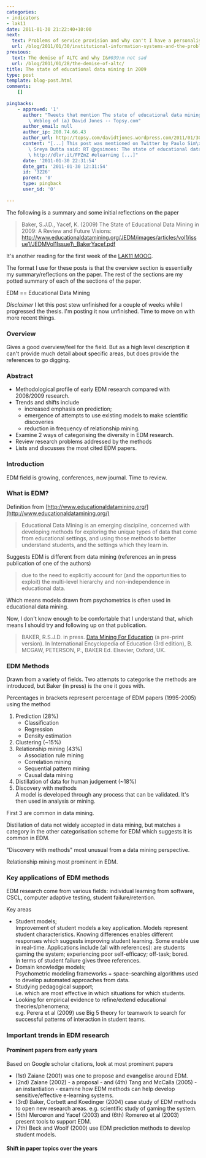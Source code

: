 ```yaml
---
categories:
- indicators
- lak11
date: 2011-01-30 21:22:40+10:00
next:
  text: Problems of service provision and why can't I have a personalised class timetable?
  url: /blog/2011/01/30/institutional-information-systems-and-the-problems-of-service-provision/
previous:
  text: The demise of ALTC and why I&#039;m not sad
  url: /blog/2011/01/28/the-demise-of-altc/
title: The state of educational data mining in 2009
type: post
template: blog-post.html
comments:
    []
    
pingbacks:
    - approved: '1'
      author: "Tweets that mention The state of educational data mining in 2009 \xAB The\
        \ Weblog of (a) David Jones -- Topsy.com"
      author_email: null
      author_ip: 208.74.66.43
      author_url: http://topsy.com/davidtjones.wordpress.com/2011/01/30/the-state-of-educational-data-mining-in-2009/?utm_source=pingback&utm_campaign=L2
      content: "[...] This post was mentioned on Twitter by Paulo Sim\xF5es, Sreya Dutta.\
        \ Sreya Dutta said: RT @pgsimoes: The state of educational data mining in 2009\
        \ http://dlvr.it/FPZmZ #elearning [...]"
      date: '2011-01-30 22:31:54'
      date_gmt: '2011-01-30 12:31:54'
      id: '3226'
      parent: '0'
      type: pingback
      user_id: '0'
    
---
```

The following is a summary and some initial reflections on the paper

> Baker, S.J.D., Yacef, K. (2009) The State of Educational Data Mining in 2009: A Review and Future Visions: http://www.educationaldatamining.org/JEDM/images/articles/vol1/issue1/JEDMVol1Issue1\_BakerYacef.pdf

It's another reading for the first week of the [LAK11 MOOC](http://learninganalytics.net/).

The format I use for these posts is that the overview section is essentially my summary/reflections on the paper. The rest of the sections are my potted summary of each of the sections of the paper.

EDM == Educational Data Mining

_Disclaimer_ I let this post stew unfinished for a couple of weeks while I progressed the thesis. I'm posting it now unfinished. Time to move on with more recent things.

### Overview

Gives a good overview/feel for the field. But as a high level description it can't provide much detail about specific areas, but does provide the references to go digging.

### Abstract

- Methodological profile of early EDM research compared with 2008/2009 research.
- Trends and shifts include
    - increased emphasis on prediction;
    - emergence of attempts to use existing models to make scientific discoveries
    - reduction in frequency of relationship mining.
- Examine 2 ways of categorising the diversity in EDM research.
- Review research problems addressed by the methods
- Lists and discusses the most cited EDM papers.

### Introduction

EDM field is growing, conferences, new journal. Time to review.

### What is EDM?

Definition from [http://www.educationaldatamining.org/](http://www.educationaldatamining.org/)

> Educational Data Mining is an emerging discipline, concerned with developing methods for exploring the unique types of data that come from educational settings, and using those methods to better understand students, and the settings which they learn in.

Suggests EDM is different from data mining (references an in press publication of one of the authors)

> due to the need to explicitly account for (and the opportunities to exploit) the multi-level hierarchy and non-independence in educational data.

Which means models drawn from psychometrics is often used in educational data mining.

Now, I don't know enough to be comfortable that I understand that, which means I should try and following up on that publication.

> BAKER, R.S.J.D. in press. [Data Mining For Education](http://users.wpi.edu/~rsbaker/Encyclopedia%20Chapter%20Draft%20v10%20-fw.pdf) (a pre-print version). In International Encyclopedia of Education (3rd edition), B. MCGAW, PETERSON, P., BAKER Ed. Elsevier, Oxford, UK.

### EDM Methods

Drawn from a variety of fields. Two attempts to categorise the methods are introduced, but Baker (in press) is the one it goes with.

Percentages in brackets represent percentage of EDM papers (1995-2005) using the method

1. Prediction (28%)
    - Classification
    - Regression
    - Density estimation
2. Clustering (~15%)
3. Relationship mining (43%)
    - Association rule mining
    - Correlation mining
    - Sequential pattern mining
    - Causal data mining
4. Distillation of data for human judgement (~18%)
5. Discovery with methods  
    A model is developed through any process that can be validated. It's then used in analysis or mining.

First 3 are common in data mining.

Distillation of data not widely accepted in data mining, but matches a category in the other categorisation scheme for EDM which suggests it is common in EDM.

"Discovery with methods" most unusual from a data mining perspective.

Relationship mining most prominent in EDM.

### Key applications of EDM methods

EDM research come from various fields: individual learning from software, CSCL, computer adaptive testing, student failure/retention.

Key areas

- Student models;  
    Improvement of student models a key application. Models represent student characteristics. Knowing differences enables different responses which suggests improving student learning. Some enable use in real-time. Applications include (all with references): are students gaming the system; experiencing poor self-efficacy; off-task; bored.  
    In terms of student failure gives three references.
- Domain knowledge models;  
    Psychometric modeling frameworks + space-searching algorithms used to develop automated approaches from data.
- Studying pedagogical support;  
    i.e. which are most effective in which situations for which students.
- Looking for empirical evidence to refine/extend educational theories/phenomena;  
    e.g. Perera et al (2009) use Big 5 theory for teamwork to search for successful patterns of interaction in student teams.

### Important trends in EDM research

#### Prominent papers from early years

Based on Google scholar citations, look at most prominent papers

- (1st) Zaiane (2001) was one to propose and evangelise around EDM.
- (2nd) Zaiane (2002) - a proposal - and (4th) Tang and McCalla (2005) - an instantiation - examine how EDM methods can help develop sensitive/effective e-learning systems.
- (3rd) Baker, Corbett and Koedinger (2004) case study of EDM methods to open new research areas. e.g. scientific study of gaming the system.
- (5th) Merceron and Yacef (2003) and (6th) Romereo et al (2003) present tools to support EDM.
- (7th) Beck and Woolf (2000) use EDM prediction methods to develop student models.

#### Shift in paper topics over the years